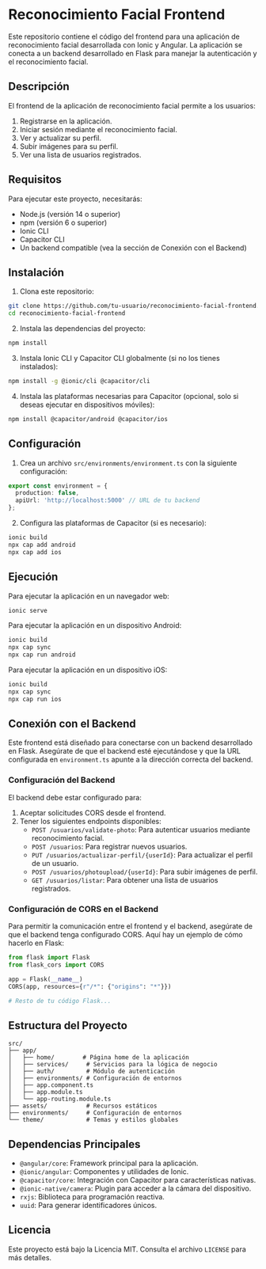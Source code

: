 # Reconocimiento Facial Frontend

Este repositorio contiene el código del frontend para una aplicación de reconocimiento facial desarrollada con Ionic y Angular. La aplicación se conecta a un backend desarrollado en Flask para manejar la autenticación y el reconocimiento facial.

## Descripción

El frontend de la aplicación de reconocimiento facial permite a los usuarios:

1. Registrarse en la aplicación.
2. Iniciar sesión mediante el reconocimiento facial.
3. Ver y actualizar su perfil.
4. Subir imágenes para su perfil.
5. Ver una lista de usuarios registrados.

## Requisitos

Para ejecutar este proyecto, necesitarás:

- Node.js (versión 14 o superior)
- npm (versión 6 o superior)
- Ionic CLI
- Capacitor CLI
- Un backend compatible (vea la sección de Conexión con el Backend)

## Instalación

1. Clona este repositorio:

```bash
git clone https://github.com/tu-usuario/reconocimiento-facial-frontend.git
cd reconocimiento-facial-frontend
```

2. Instala las dependencias del proyecto:

```bash
npm install
```

3. Instala Ionic CLI y Capacitor CLI globalmente (si no los tienes instalados):

```bash
npm install -g @ionic/cli @capacitor/cli
```

4. Instala las plataformas necesarias para Capacitor (opcional, solo si deseas ejecutar en dispositivos móviles):

```bash
npm install @capacitor/android @capacitor/ios
```

## Configuración

1. Crea un archivo `src/environments/environment.ts` con la siguiente configuración:

```typescript
export const environment = {
  production: false,
  apiUrl: 'http://localhost:5000' // URL de tu backend
};
```

2. Configura las plataformas de Capacitor (si es necesario):

```bash
ionic build
npx cap add android
npx cap add ios
```

## Ejecución

Para ejecutar la aplicación en un navegador web:

```bash
ionic serve
```

Para ejecutar la aplicación en un dispositivo Android:

```bash
ionic build
npx cap sync
npx cap run android
```

Para ejecutar la aplicación en un dispositivo iOS:

```bash
ionic build
npx cap sync
npx cap run ios
```

## Conexión con el Backend

Este frontend está diseñado para conectarse con un backend desarrollado en Flask. Asegúrate de que el backend esté ejecutándose y que la URL configurada en `environment.ts` apunte a la dirección correcta del backend.

### Configuración del Backend

El backend debe estar configurado para:

1. Aceptar solicitudes CORS desde el frontend.
2. Tener los siguientes endpoints disponibles:
   - `POST /usuarios/validate-photo`: Para autenticar usuarios mediante reconocimiento facial.
   - `POST /usuarios`: Para registrar nuevos usuarios.
   - `PUT /usuarios/actualizar-perfil/{userId}`: Para actualizar el perfil de un usuario.
   - `POST /usuarios/photoupload/{userId}`: Para subir imágenes de perfil.
   - `GET /usuarios/listar`: Para obtener una lista de usuarios registrados.

### Configuración de CORS en el Backend

Para permitir la comunicación entre el frontend y el backend, asegúrate de que el backend tenga configurado CORS. Aquí hay un ejemplo de cómo hacerlo en Flask:

```python
from flask import Flask
from flask_cors import CORS

app = Flask(__name__)
CORS(app, resources={r"/*": {"origins": "*"}})

# Resto de tu código Flask...
```

## Estructura del Proyecto

```
src/
├── app/
│   ├── home/        # Página home de la aplicación
│   ├── services/     # Servicios para la lógica de negocio
│   ├── auth/         # Módulo de autenticación
│   ├── environments/ # Configuración de entornos
│   ├── app.component.ts
│   ├── app.module.ts
│   └── app-routing.module.ts
├── assets/           # Recursos estáticos
├── environments/     # Configuración de entornos
└── theme/            # Temas y estilos globales
```

## Dependencias Principales

- `@angular/core`: Framework principal para la aplicación.
- `@ionic/angular`: Componentes y utilidades de Ionic.
- `@capacitor/core`: Integración con Capacitor para características nativas.
- `@ionic-native/camera`: Plugin para acceder a la cámara del dispositivo.
- `rxjs`: Biblioteca para programación reactiva.
- `uuid`: Para generar identificadores únicos.

## Licencia

Este proyecto está bajo la Licencia MIT. Consulta el archivo `LICENSE` para más detalles.
